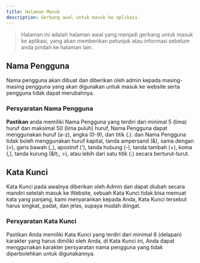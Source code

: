 ```yaml
---
title: Halaman Masuk
description: Gerbang awal untuk masuk ke aplikasi.
---
```


> Halaman ini adalah halaman awal yang menjadi gerbang untuk masuk ke aplikasi, yang akan memberikan petunjuk atau informasi sebelum anda pindah ke halaman lain.

## Nama Pengguna
Nama pengguna akan dibuat dan diberikan oleh admin kepada masing-masing pengguna yang akan digunakan untuk masuk ke website serta pengguna tidak dapat merubahnya.

### Persyaratan Nama Pengguna

**Pastikan** anda memiliki Nama Pengguna yang terdiri dari minimal 5 (lima) huruf dan maksimal 50 (lima puluh) huruf, Nama Pengguna dapat menggunakan huruf (a-z), angka (0-9), dan titik (.). dan Nama Pengguna tidak boleh menggunakan huruf kapital, tanda ampersand (&), sama dengan (=), garis bawah (\_), apostrof ('), tanda hubung (-), tanda tambah (+), koma (,), tanda kurung (&amp;lt;, >), atau lebih dari satu titik (.) secara berturut-turut.

## Kata Kunci

Kata Kunci pada awalnya diberikan oleh Admin dan dapat diubah secara mandiri setelah masuk ke Website, sebuah Kata Kunci tidak bisa memuat kata yang panjang, kami menyarankan kepada Anda, Kata Kunci tersebut harus singkat, padat, dan jelas, supaya mudah diingat.

### Persyaratan Kata Kunci

Pastikan Anda memiliki Kata Kunci yang terdiri dari minimal 8 (delapan) karakter yang harus dimiliki oleh Anda, di Kata Kunci ini, Anda dapat menggunakan karakter persyaratan nama pengguna yang tidak diperbolehkan untuk digunakannya.
